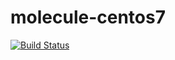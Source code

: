 # molecule-centos7
[![Build Status](https://travis-ci.org/bilalcaliskan/molecule-centos7.svg?branch=master)](https://travis-ci.org/bilalcaliskan/molecule-centos7)
